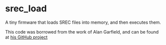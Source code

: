 # srec_load
A tiny firmware that loads SREC files into memory, and then executes them.

This code was borrowed from the work of Alan Garfield, and can be found at [his GitHub project](https://github.com/alangarf/amx_axc_m68k.git)
